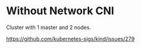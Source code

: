 # Without Network CNI
Cluster with 1 master and 2 nodes.

https://github.com/kubernetes-sigs/kind/issues/279

